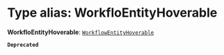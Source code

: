 # Type alias: WorkfloEntityHoverable

**WorkfloEntityHoverable**: [`WorkflowEntityHoverable`](/auto-docs/free-layout-core/types/WorkflowEntityHoverable.md)

**`Deprecated`**
